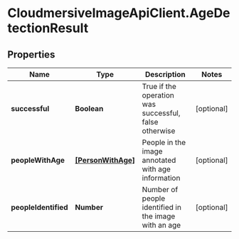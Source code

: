# CloudmersiveImageApiClient.AgeDetectionResult

## Properties
Name | Type | Description | Notes
------------ | ------------- | ------------- | -------------
**successful** | **Boolean** | True if the operation was successful, false otherwise | [optional] 
**peopleWithAge** | [**[PersonWithAge]**](PersonWithAge.md) | People in the image annotated with age information | [optional] 
**peopleIdentified** | **Number** | Number of people identified in the image with an age | [optional] 


